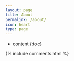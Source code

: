 ```yaml
---
layout: page
title: About
permalink: /about/
icon: heart
type: page
---
```


* content
{:toc}


{% include comments.html %}
